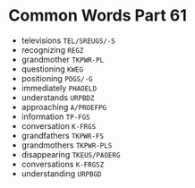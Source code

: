 # Common Words Part 61

* televisions `TEL/SREUGS/-S`
* recognizing `REGZ`
* grandmother `TKPWR-PL`
* questioning `KWEG`
* positioning `POGS/-G`
* immediately `PHAOELD`
* understands `URPBDZ`
* approaching `A/PROEFPG`
* information `TP-FGS`
* conversation `K-FRGS`
* grandfathers `TKPWR-FS`
* grandmothers `TKPWR-PLS`
* disappearing `TKEUS/PAOERG`
* conversations `K-FRGSZ`
* understanding `URPBGD`
